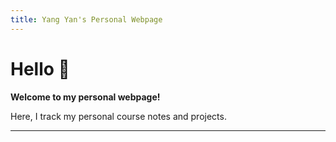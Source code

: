 ```yaml
---
title: Yang Yan's Personal Webpage
---
```


# Hello 👋

**Welcome to my personal webpage!**

Here, I track my personal course notes and projects.
<hr />
